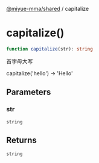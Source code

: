 [@miyue-mma/shared](../index.md) / capitalize

# capitalize()

```ts
function capitalize(str): string
```

首字母大写

capitalize('hello')   -> 'Hello'

## Parameters

### str

`string`

## Returns

`string`
